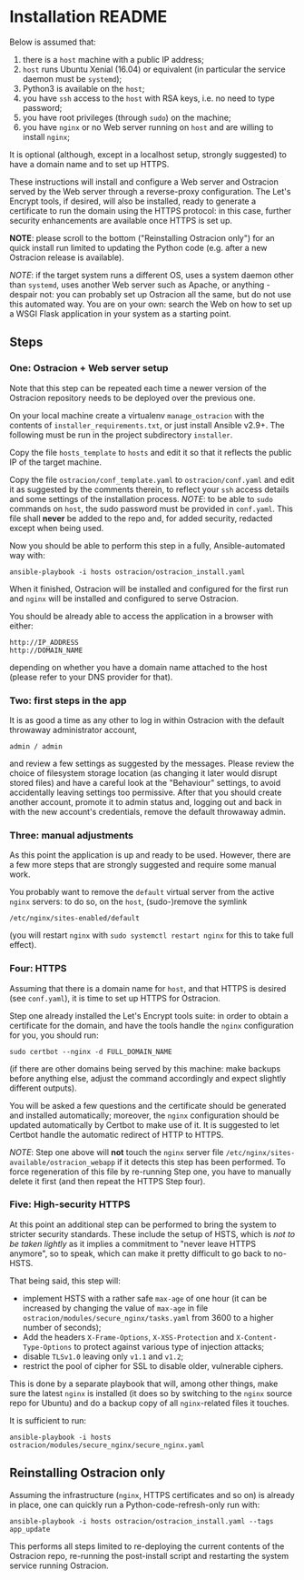# Installation README

Below is assumed that:

1. there is a `host` machine with a public IP address;
2. `host` runs Ubuntu Xenial (16.04) or equivalent
    (in particular the service daemon must be `systemd`);
3. Python3 is available on the `host`;
4. you have `ssh` access to the `host` with RSA keys, i.e. no need
    to type password;
5. you have root privileges (through `sudo`) on the machine;
6. you have `nginx` or no Web server running on `host` and are willing
    to install `nginx`;

It is optional (although, except in a localhost setup, strongly
suggested) to have a domain name and to set up HTTPS.

These instructions will install and configure a Web server and Ostracion
served by the Web server through a reverse-proxy configuration.
The Let's Encrypt tools, if desired, will also be installed,
ready to generate a certificate to run the domain using the HTTPS protocol:
in this case, further security enhancements are available once HTTPS
is set up.

__NOTE__: please scroll to the bottom
("Reinstalling Ostracion only") for an quick install run 
limited to updating the Python code (e.g. after a
new Ostracion release is available).

_NOTE_: if the target system runs a different OS, uses a system
daemon other than `systemd`, uses another Web server such as Apache,
or anything - despair not: you can probably set up Ostracion all the same,
but do not use this automated way. You are on your own: search the Web
on how to set up a WSGI Flask application in your system as a starting point.

## Steps

### One: Ostracion + Web server setup

Note that this step can be repeated each time a newer version
of the Ostracion repository needs to be deployed over the previous one.

On your local machine create a virtualenv `manage_ostracion` with
the contents of `installer_requirements.txt`, or just install Ansible v2.9+.
The following must be run in the project subdirectory `installer`.

Copy the file `hosts_template` to `hosts` and edit it so that it reflects
the public IP of the target machine.

Copy the file `ostracion/conf_template.yaml` to `ostracion/conf.yaml`
and edit it as suggested by the comments therein, to reflect your `ssh`
access details and some settings of the installation process.
_NOTE_: to be able to `sudo` commands on `host`, the sudo password
must be provided in `conf.yaml`. This file shall **never** be added to
the repo and, for added security, redacted except when being used.

Now you should be able to perform this step in a fully, Ansible-automated way
with:

    ansible-playbook -i hosts ostracion/ostracion_install.yaml

When it finished, Ostracion will be installed and configured for the first run
and `nginx` will be installed and configured to serve Ostracion.

You should be already able to access the application in a browser with either:

    http://IP_ADDRESS
    http://DOMAIN_NAME

depending on whether you have a domain name attached to the host
(please refer to your DNS provider for that).

### Two: first steps in the app

It is as good a time as any other to log in within Ostracion with the default
throwaway administrator account,

    admin / admin

and review a few settings as suggested by the messages. Please review the
choice of filesystem storage location (as changing it later would disrupt
stored files) and have a careful look at the "Behaviour" settings, to avoid
accidentally leaving settings too permissive. After that you should create
another account, promote it to admin status and, logging out and back in
with the new account's credentials, remove the default throwaway admin.

### Three: manual adjustments

As this point the application is up and ready to be used. However, there
are a few more steps that are strongly suggested and require some manual work.

You probably want to remove the `default` virtual server from the active
`nginx` servers: to do so, on the `host`, (sudo-)remove the symlink

    /etc/nginx/sites-enabled/default

(you will restart `nginx` with `sudo systemctl restart nginx` for this
to take full effect).

### Four: HTTPS

Assuming that there is a domain name for `host`,
and that HTTPS is desired (see `conf.yaml`), it is time to set up
HTTPS for Ostracion.

Step one already installed the Let's Encrypt tools suite: in order
to obtain a certificate for the domain, and have the tools handle
the `nginx` configuration for you, you should run:

    sudo certbot --nginx -d FULL_DOMAIN_NAME

(if there are other domains being served by this machine: make backups before
anything else, adjust the command accordingly and expect slightly different
outputs).

You will be asked a few questions and the certificate should be generated and
installed automatically; moreover, the `nginx` configuration should be updated
automatically by Certbot to make use of it. It is suggested to let Certbot
handle the automatic redirect of HTTP to HTTPS.

_NOTE_: Step one above will **not** touch the `nginx` server file
`/etc/nginx/sites-available/ostracion_webapp` if it detects this step
has been performed. To force regeneration of this file by re-running Step one,
you have to manually delete it first (and then repeat the HTTPS Step four).

### Five: High-security HTTPS

At this point an additional step can be performed to bring the system to
stricter security standards. These include the setup of HSTS, which is _not
to be taken lightly_ as it implies a commitment to "never leave HTTPS anymore",
so to speak, which can make it pretty difficult to go back to no-HSTS.

That being said, this step will:

- implement HSTS with a rather safe `max-age` of one hour (it can be increased
  by changing the value of `max-age` in file
  `ostracion/modules/secure_nginx/tasks.yaml`
  from 3600 to a higher number of seconds);
- Add the headers `X-Frame-Options`, `X-XSS-Protection` and `X-Content-Type-Options`
  to protect against various type of injection attacks;
- disable `TLSv1.0` leaving only `v1.1` and `v1.2`;
- restrict the pool of cipher for SSL to disable older, vulnerable ciphers.

This is done by a separate playbook that will, among other things, make sure
the latest `nginx` is installed (it does so by switching to the `nginx` source
repo for Ubuntu) and do a backup copy of all `nginx`-related files it touches.

It is sufficient to run:

    ansible-playbook -i hosts ostracion/modules/secure_nginx/secure_nginx.yaml

## Reinstalling Ostracion only

Assuming the infrastructure (`nginx`, HTTPS certificates and so on) is already
in place, one can quickly run a Python-code-refresh-only run with:

    ansible-playbook -i hosts ostracion/ostracion_install.yaml --tags app_update

This performs all steps limited to re-deploying the current contents of the
Ostracion repo, re-running the post-install script and restarting the system
service running Ostracion.
